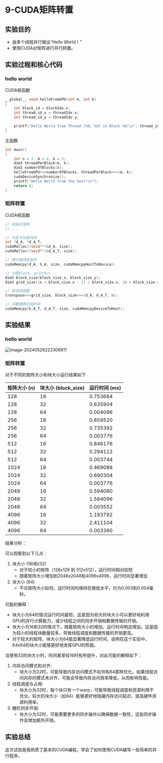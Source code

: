 # 9-CUDA矩阵转置

## 实验目的

- 由多个线程并行输出“Hello World！”
- 使用CUDA对矩阵进行并行转置。

## 实验过程和核心代码

### hello world

CUDA核函数

```C
__global__ void helloFromGPU(int m, int k)
{
    int block_id = blockIdx.x;
    int thread_id_x = threadIdx.x;
    int thread_id_y = threadIdx.y;

    printf("Hello World from Thread (%d, %d) in Block %d!\n", thread_id_x, thread_id_y, block_id);
}
```

主函数

```c
int main()
{
    int n = 3, m = 4, k = 5;
    dim3 threadPerBlock(m, k);
    dim3 numberOfBlocks(n);
    helloFromGPU<<<numberOfBlocks, threadPerBlock>>>(m, k);
    cudaDeviceSynchronize();
    printf("Hello World from the host!\n");
    return 0;
}
```

### 矩阵转置

CUDA核函数

```c
// 初始化矩阵
// ...

// 为显卡分配内存
int *d_A, *d_A_T;
cudaMalloc((void**)&d_A, size);
cudaMalloc((void**)&d_A_T, size);

// 拷贝矩阵到显存
cudaMemcpy(d_A, h_A, size, cudaMemcpyHostToDevice);

// 分配block, grid大小
dim3 block_size(block_size_x, block_size_y);
dim3 grid_size((n + block_size.x - 1) / block_size.x, (n + block_size.y - 1) / block_size.y);

// 启动核函数
transpose<<<grid_size, block_size>>>(d_A, d_A_T, n);

// 将数据拷贝回内存
cudaMemcpy(h_A_T, d_A_T, size, cudaMemcpyDeviceToHost);
```

## 实验结果

### hello world

![image-20240526222306911](./assets/image-20240526222306911.png)

### 矩阵转置

对于不同的矩阵大小和块大小运行结果如下

| 矩阵大小 (n) | 块大小 (block_size) | 运行时间 (ms) |
| ------------ | ------------------- | ------------- |
| 128          | 16                  | 0.753664      |
| 128          | 32                  | 0.635904      |
| 128          | 64                  | 0.004096      |
| 256          | 16                  | 0.859520      |
| 256          | 32                  | 0.735392      |
| 256          | 64                  | 0.003776      |
| 512          | 16                  | 0.846176      |
| 512          | 32                  | 0.294112      |
| 512          | 64                  | 0.003744      |
| 1024         | 16                  | 0.469088      |
| 1024         | 32                  | 0.690304      |
| 1024         | 64                  | 0.003776      |
| 2048         | 16                  | 0.594080      |
| 2048         | 32                  | 1.584096      |
| 2048         | 64                  | 0.003552      |
| 4096         | 16                  | 1.193792      |
| 4096         | 32                  | 2.411104      |
| 4096         | 64                  | 0.003360      |

结果分析：

可以观察到以下几点：

1. 块大小 (16)和(32)
   - 对于较小的矩阵（128x128 到 512x512），运行时间相对较短
   - 随着矩阵大小增加到2048x2048和4096x4096，运行时间显著增加
2. 块大小 (64)
   - 不论矩阵大小如何，运行时间均保持在极低水平，约为0.003到0.004毫秒。

可能的解释：

- 块大小为64的情况运行时间最短，这是因为较大的块大小可以更好地利用GPU的并行计算能力，减少线程之间的同步开销和数据传输的开销。
- 块大小为16和32的情况下，随着矩阵大小的增加，运行时间明显增加。这是因为较小的线程块数量较多，导致线程调度和数据传输的开销更高。
- 对于较大的矩阵，块大小为64能显著降低运行时间，说明在这个实验中，64x64的块大小能够更好地发挥GPU的性能。

当使用32的块大小时，时间甚至较16时有所提升，对此可能的解释如下：

1. 内存访问模式和对齐:
   - 块大小为32时，可能导致内存访问模式不如16和64那样优化。如果线程访问内存的模式未对齐，可能会导致内存访问效率降低，从而影响性能。
2. 线程调度与占用:
   - 块大小为32时，每个块只有一个warp，可能导致线程调度和资源利用不充分。较大的块大小（如64）能够更好地隐藏内存访问延迟，提高硬件资源利用率。
3. 栅栏同步开销:
   - 块大小为32时，可能需要更多的同步操作以确保数据一致性，这些同步操作会增加额外开销。

## 实验总结

这次试验是我熟悉了基本的CUDA编程，学会了如何使用CUDA编写一些简单的并行程序。